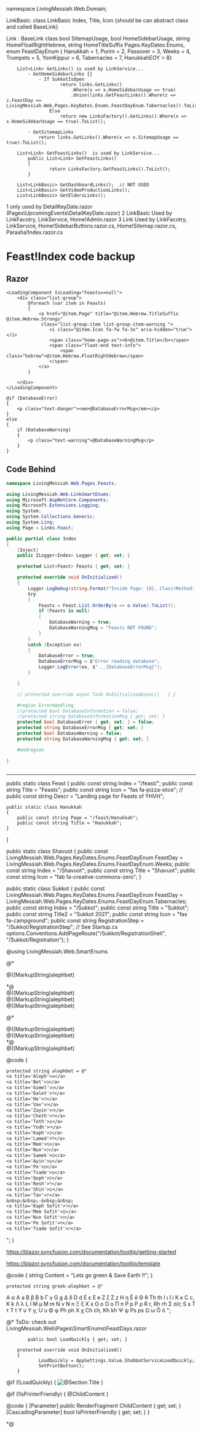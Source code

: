 ﻿namespace LivingMessiah.Web.Domain;

LinkBasic:			class LinkBasic Index, Title, Icon  {should be can abstract class and called BaseLink}

Link : BaseLink 
	class 
		bool SitemapUsage, bool HomeSidebarUsage, string HomeFloatRightHebrew, string HomeTitleSuffix
		Pages.KeyDates.Enums, enum FeastDayEnum 
			{	Hanukkah = 1,	Purim = 2, Passover = 3,	Weeks = 4, Trumpets = 5,	YomKippur = 6, Tabernacles = 7, HanukkahEOY = 8}
    

		List<Link> GetLinks() is used by LinkService...
			- GetHomeSidebarLinks {}
				- If SukkotIsOpen
						return links.GetLinks()
							.Where(x => x.HomeSidebarUsage == true)
							.Union(links.GetFeastLinks().Where(z => z.FeastDay == LivingMessiah.Web.Pages.KeyDates.Enums.FeastDayEnum.Tabernacles)).ToList();
					Else 
						return new LinksFactory().GetLinks().Where(x => x.HomeSidebarUsage == true).ToList();
			
			- GetSitemapLinks
				return links.GetLinks().Where(x => x.SitemapUsage == true).ToList();

		List<Link> GetFeastLinks()  is used by LinkService...
			public List<Link> GetFeastLinks()
			{
					return LinksFactory.GetFeastLinks().ToList();
			}

		List<LinkBasic> GetDashboardLinks();  // NOT USED
		List<LinkBasic> GetVideoProductionLinks();
		List<LinkBasic> GetEldersLinks();

1 only used by DetailKeyDate.razor (Pages\UpcomingEvents\DetailKeyDate.razor)
2 LinkBasic Used by LinkFacotry, LinkService, Home!Admin.razor 
3 Link			Used by LinkFacotry, LinkService, Home!SidebarButtons.razor.cs, Home!Sitemap.razor.cs, Parasha!Index.razor.cs


# Feast!Index code backup

## Razor
```razor
<LoadingComponent IsLoading="Feasts==null">
	<div class="list-group">
		@foreach (var item in Feasts)
		{
			<a href="@item.Page" title="@item.Hebrew.TitleSuffix @item.Hebrew.Strongs"
			 class="list-group-item list-group-item-warning ">
				<i class="@item.Icon fa-fw fa-3x" aria-hidden="true"></i>
				<span class="home-page-xs"><b>@item.Title</b></span>
				<span class="float-end text-info">
					<span class="hebrew">@item.Hebrew.FloatRightHebrew</span>
				</span>
			</a>
		}

	</div>
</LoadingComponent>

@if (DatabaseError)
{
	<p class="text-danger"><em>@DatabaseErrorMsg</em></p>
}
else
{
	if (DatabaseWarning)
	{
		<p class="text-warning">@DatabaseWarningMsg</p>
	}
}

```

## Code Behind
```csharp
namespace LivingMessiah.Web.Pages.Feasts;

using LivingMessiah.Web.LinkSmartEnums;
using Microsoft.AspNetCore.Components;
using Microsoft.Extensions.Logging;
using System;
using System.Collections.Generic;
using System.Linq;
using Page = Links.Feast;

public partial class Index
{
	[Inject]
	public ILogger<Index> Logger { get; set; }

	protected List<Feast> Feasts { get; set; }

	protected override void OnInitialized()
	{
		Logger.LogDebug(string.Format("Inside Page: {0}, Class!Method: {1}", Page.Index, nameof(Index) + "!" + nameof(OnInitializedAsync)));
		try
		{
			Feasts = Feast.List.OrderBy(o => o.Value).ToList();
			if (Feasts is null)
			{
				DatabaseWarning = true;
				DatabaseWarningMsg = "Feasts NOT FOUND";
			}
		}
		catch (Exception ex)
		{
			DatabaseError = true;
			DatabaseErrorMsg = $"Error reading database";
			Logger.LogError(ex, $"...{DatabaseErrorMsg}");
		}

	}

	// protected override async Task OnInitializedAsync() 	{ }

	#region ErrorHandling
	//protected bool DatabaseInformation = false;
	//protected string DatabaseInformationMsg { get; set; }
	protected bool DatabaseError { get; set; } = false;
	protected string DatabaseErrorMsg { get; set; }
	protected bool DatabaseWarning = false;
	protected string DatabaseWarningMsg { get; set; }

	#endregion

}



```



---

public static class Feast
{
	public const string Index = "/feast/";
	public const string Title = "Feasts";
	public const string Icon = "fas fa-pizza-slice"; // <i class="fas fa-drumstick-bite"></i> <i class="fas fa-pizza-slice"></i>
	public const string Descr = "Landing page for Feasts of YHVH";

	public static class Hanukkah
	{
		public const string Page = "/feast/Hanukkah";
		public const string Title = "Hanukkah";
	}
}







public static class Shavuot
{
	public const LivingMessiah.Web.Pages.KeyDates.Enums.FeastDayEnum FeastDay = LivingMessiah.Web.Pages.KeyDates.Enums.FeastDayEnum.Weeks;
	public const string Index = "/Shavuot";
	public const string Title = "Shavuot";
	public const string Icon = "fab fa-creative-commons-zero";
}

public static class Sukkot
{
	public const LivingMessiah.Web.Pages.KeyDates.Enums.FeastDayEnum FeastDay = LivingMessiah.Web.Pages.KeyDates.Enums.FeastDayEnum.Tabernacles;
	public const string Index = "/Sukkot";
	public const string Title = "Sukkot";
	public const string Title2 = "Sukkot 2021";
	public const string Icon = "fas fa-campground";
	public const string RegistrationStep = "/Sukkot/RegistrationStep"; // See Startup.cs options.Conventions.AddPageRoute("/Sukkot/RegistrationShell", "/Sukkot/Registration");
}

















@using LivingMessiah.Web.SmartEnums

@*<div class="px-0 mt-4 mb-2 mx-0">
	<div class="row">
		<div class="col-12">
			<div class="mx-auto" style="width: 300px;">
				<span class="hebrew tiny bg-light text-muted align-content-center">
					@((MarkupString)alephbet)
				</span>
			</div>	<!-- mx-auto -->
		</div>		<!-- col-12 -->
	</div>			<!-- row -->
</div>				<!-- px-0 mt-4 mb-2 mx-0  -->*@

<div class="@MediaQuery.Xs.DivClass">
	<div class="row">
		<div class="col-12">
			<div class="px-0 mt-4 mb-2 mx-0">
				<div class="mx-auto" style="width: 300px;">
					<span class="hebrew tiny bg-light text-muted align-content-center">
						@((MarkupString)alephbet)
					</span>
				</div>	<!-- mx-auto -->
			</div>		<!-- px-0 mt-4 mb-2 mx-0 -->
		</div>			<!-- col-12 -->
	</div>				<!-- row  -->
</div>					<!-- Xs -->

<div class="@MediaQuery.Sm.DivClass">
	<div class="row ">
		<div class="col-12">
			<div class="px-0 mt-4 mb-2 mx-0">
				<div class="mx-auto" style="width: 600px;">
					<span class="hebrew16 bg-light text-muted align-content-center">
						@((MarkupString)alephbet)
					</span>
				</div>	<!-- mx-auto -->
			</div>		<!-- px-0 mt-4 mb-2 mx-0 -->
		</div>			<!-- col-12 -->
	</div>				<!-- row  .... -->
</div>				<!-- Sm -->

<div class="@MediaQuery.Md.DivClass">
	<div class="px-0 mt-4 mb-2 mx-0">
		<div class="row ">
			<div class="col-12">
				<div class="mx-auto" style="width: 800px;">
				<span class="hebrew bg-light text-muted align-content-center">
					@((MarkupString)alephbet)
				</span>
			</div>	<!-- mx-auto -->
			</div>	<!-- col-12 -->
		</div>		<!-- row   -->
	</div>			<!-- px-0 mt-4 mb-2 mx-0 -->
</div>				<!-- Md -->

@*

<div class="@MediaQuery.Lg.DivClass">
	<div class="row col-12 px-0 mt-4 mb-2 mx-0">
		<div class="mx-auto" style="width: 1000px;">
			<span class="hebrew30 bg-light text-muted align-content-center">
				@((MarkupString)alephbet)
			</span>
		</div>	<!-- mx-auto -->
	</div>		<!-- row col-12 .... -->
</div>			<!-- Lg -->

<div class="@MediaQuery.Xl.DivClass">
	<div class="row col-12 px-0 mt-4 mb-2 mx-0">
		<div class="mx-auto" style="width: 1250px;">
			<span class="hebrew36 bg-light text-muted align-content-center">
				@((MarkupString)alephbet)
			</span>
		</div>	<!-- mx-auto -->
	</div>		<!-- row col-12 .... -->
</div>			<!-- Xl -->
*@

<div class="px-0 mt-4 mb-2 mx-0">
	<div class="row">
		<div class="col-12">
			<div class="mx-auto" style="width: 600px;">
				<span class="hebrew bg-warning text-danger align-content-center">
					@((MarkupString)alephbet)
				</span>
			</div>
		</div>
	</div>
</div>

@code {

	protected string alephbet = @"
	<a title='Aleph'>א</a>
	<a title='Bet'>ב</a>
	<a title='Gimel'>ג</a>
	<a title='Dalet'>ד</a>
	<a title='He'>ה</a>
	<a title='Vav'>ו</a>
	<a title='Zayin'>ז</a>
	<a title='Cheth'>ח</a>
	<a title='Teth'>ט</a>
	<a title='Yodh'>י</a>
	<a title='Kaph'>כ</a>
	<a title='Lamed'>ל</a>
	<a title='Mem'>מ</a>
	<a title='Nun'>נ</a>
	<a title='Samek'>ס</a>
	<a title='Ayin'>ע</a>
	<a title='Pe'>פ</a>
	<a title='Tsade'>צ</a>
	<a title='Qoph'>ק</a>
	<a title='Resh'>ר</a>
	<a title='Shin'>ש</a>
	<a title='Tav'>ת</a>
	&nbsp;&nbsp;-&nbsp;&nbsp;
	<a title='Kaph Sofit'>ך</a>
	<a title='Mem Sofit'>ם</a>
	<a title='Nun Sofit'>ן</a>
	<a title='Pe Sofit'>ף</a>
	<a title='Tsade Sofit'>ץ</a>
";
}

https://blazor.syncfusion.com/documentation/tooltip/getting-started
<SfTooltip ID="Tooltip" Target="#btn" Content="@Content">
    <SfButton ID="btn" Content="Show Tooltip"></SfButton>
</SfTooltip>


https://blazor.syncfusion.com/documentation/tooltip/template


@code
{
    string Content = "Lets go green & Save Earth !!";
}





	protected string greek-alephbet = @"
Α α	A a
Β β	B b
Γ γ	G g
Δ δ	D d
Ε ε	E e
Ζ ζ	Z z
Η η	Ē ē
Θ θ	Th th
Ι ι	I i
Κ κ	C c, K k
Λ λ	L l
Μ μ	M m
Ν ν	N n
Ξ ξ	X x
Ο ο	O o
Π π	P p
Ρ ρ	R r, Rh rh
Σ σ/ς	S s
Τ τ	T t
Υ υ	Y y, U u
Φ φ	Ph ph
Χ χ	Ch ch, Kh kh
Ψ ψ	Ps ps
Ω ω	Ō ō
";











@*
	ToDo: check out LivingMessiah.Web\Pages\SmartEnums\FeastDays.razor

			public bool LoadQuickly { get; set; }

		protected override void OnInitialized()
		{
				LoadQuickly = AppSettings.Value.ShabbatServiceLoadQuickly;
				SetPrintButton();
		}

<Liturgy Section="@Section.FromEnum(SectionEnum.CommunityPrayer)"
				 LoadQuickly="@LoadQuickly"
				 IsPrinterFriendly="_isPrinterFriendly">

@if (!LoadQuickly)
{
	<CascadingValue Value="@IsPrinterFriendly">
		<ImageDisplayOption>
			<img src='@Blobs.UrlShabbatService(Section.GraphicUrl)' alt="@Section.Title" class="img-fluid rounded mt-4" />
		</ImageDisplayOption>
	</CascadingValue>
}

@if (!IsPrinterFriendly)
{
	@ChildContent
}

@code {
	[Parameter] public RenderFragment ChildContent { get; set; }
	[CascadingParameter] bool IsPrinterFriendly { get; set; }
}


*@
